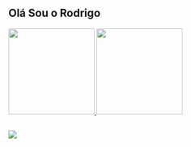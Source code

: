 ## Olá Sou o Rodrigo 

<div>
  <a href="https://github.com/rodrigo9696">
  <img height="170em" src="https://github-readme-stats.vercel.app/api?username=rodrigo9696&show_icons=true&theme=vision-friendly-dark&include_all_commits=true&count_private=true"/>
  <img height="170em" src="https://github-readme-stats.vercel.app/api/top-langs/?username=rodrigo9696&layout=compact&langs_count=7&theme=vision-friendly-dark"/>
</div>
  
  ##
  
  <div>
    <a href="https://www.linkedin.com/in/rodrigo-barbosa-78b456b1/" target="_blank" ><img src="https://img.shields.io/badge/LinkedIn-0077B5?style=for-the-badge&logo=linkedin&logoColor=white" target="_blank" ></a>
  </div>
